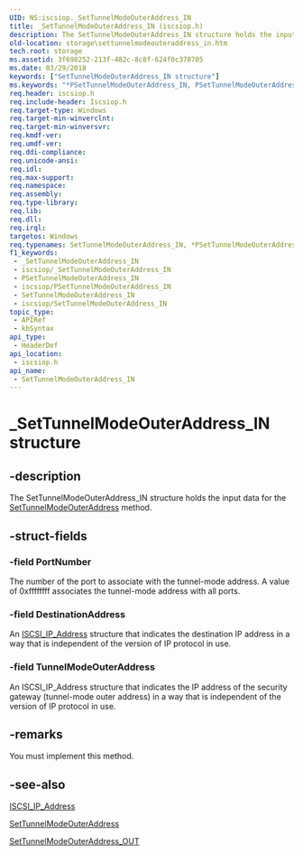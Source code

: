 ```yaml
---
UID: NS:iscsiop._SetTunnelModeOuterAddress_IN
title: _SetTunnelModeOuterAddress_IN (iscsiop.h)
description: The SetTunnelModeOuterAddress_IN structure holds the input data for the SetTunnelModeOuterAddress method.
old-location: storage\settunnelmodeouteraddress_in.htm
tech.root: storage
ms.assetid: 3f698252-213f-482c-8c8f-624f0c370705
ms.date: 03/29/2018
keywords: ["SetTunnelModeOuterAddress_IN structure"]
ms.keywords: "*PSetTunnelModeOuterAddress_IN, PSetTunnelModeOuterAddress_IN, PSetTunnelModeOuterAddress_IN structure pointer [Storage Devices], SetTunnelModeOuterAddress_IN, SetTunnelModeOuterAddress_IN structure [Storage Devices], _SetTunnelModeOuterAddress_IN, iscsiop/PSetTunnelModeOuterAddress_IN, iscsiop/SetTunnelModeOuterAddress_IN, storage.settunnelmodeouteraddress_in, structs-iSCSI_d86148f6-e3d0-42b3-9e1d-3f341545f0b8.xml"
req.header: iscsiop.h
req.include-header: Iscsiop.h
req.target-type: Windows
req.target-min-winverclnt: 
req.target-min-winversvr: 
req.kmdf-ver: 
req.umdf-ver: 
req.ddi-compliance: 
req.unicode-ansi: 
req.idl: 
req.max-support: 
req.namespace: 
req.assembly: 
req.type-library: 
req.lib: 
req.dll: 
req.irql: 
targetos: Windows
req.typenames: SetTunnelModeOuterAddress_IN, *PSetTunnelModeOuterAddress_IN
f1_keywords:
 - _SetTunnelModeOuterAddress_IN
 - iscsiop/_SetTunnelModeOuterAddress_IN
 - PSetTunnelModeOuterAddress_IN
 - iscsiop/PSetTunnelModeOuterAddress_IN
 - SetTunnelModeOuterAddress_IN
 - iscsiop/SetTunnelModeOuterAddress_IN
topic_type:
 - APIRef
 - kbSyntax
api_type:
 - HeaderDef
api_location:
 - iscsiop.h
api_name:
 - SetTunnelModeOuterAddress_IN
---
```


# _SetTunnelModeOuterAddress_IN structure


## -description

The SetTunnelModeOuterAddress_IN structure holds the input data for the <a href="https://docs.microsoft.com/windows-hardware/drivers/storage/settunnelmodeouteraddress">SetTunnelModeOuterAddress</a> method.

## -struct-fields

### -field PortNumber

The number of the port to associate with the tunnel-mode address. A value of 0xffffffff associates the tunnel-mode address with all ports.

### -field DestinationAddress

An <a href="https://docs.microsoft.com/windows-hardware/drivers/ddi/iscsidef/ns-iscsidef-_iscsi_ip_address">ISCSI_IP_Address</a> structure that indicates the destination IP address in a way that is independent of the version of IP protocol in use.

### -field TunnelModeOuterAddress

An ISCSI_IP_Address structure that indicates the IP address of the security gateway (tunnel-mode outer address) in a way that is independent of the version of IP protocol in use.

## -remarks

You must implement this method.

## -see-also

<a href="https://docs.microsoft.com/windows-hardware/drivers/ddi/iscsidef/ns-iscsidef-_iscsi_ip_address">ISCSI_IP_Address</a>



<a href="https://docs.microsoft.com/windows-hardware/drivers/storage/settunnelmodeouteraddress">SetTunnelModeOuterAddress</a>



<a href="https://docs.microsoft.com/windows-hardware/drivers/ddi/iscsiop/ns-iscsiop-_settunnelmodeouteraddress_out">SetTunnelModeOuterAddress_OUT</a>

